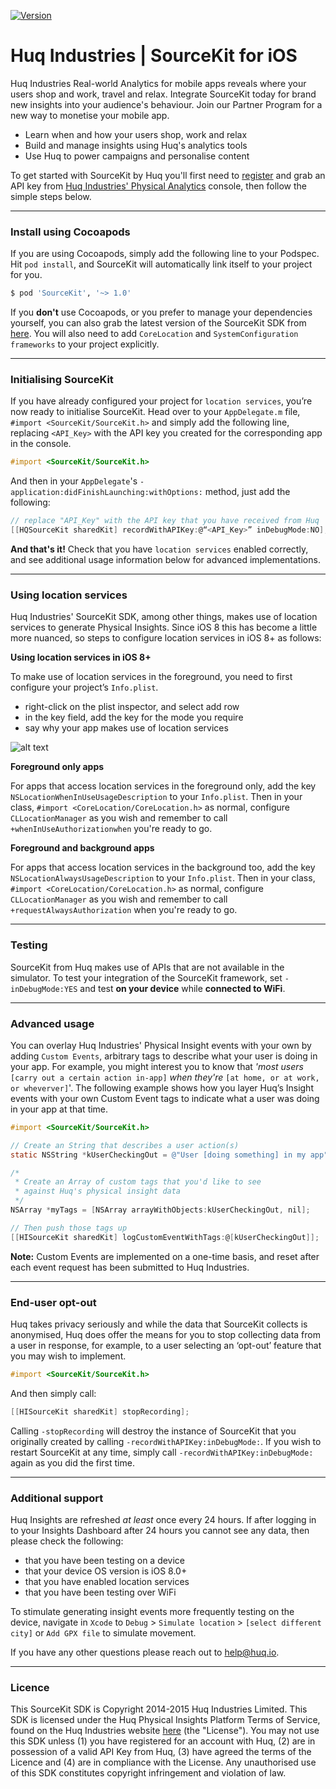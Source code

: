 [![Version](https://img.shields.io/cocoapods/v/SourceKit.svg?style=flat)](http://cocoapods.org/pods/SourceKit)

# Huq Industries | SourceKit for iOS

Huq Industries Real-world Analytics for mobile apps reveals where your users shop and work, travel and relax. Integrate SourceKit today for brand new insights into your audience's behaviour. Join our Partner Program for a new way to monetise your mobile app.

  - Learn when and how your users shop, work and relax
  - Build and manage  insights using Huq's analytics tools
  - Use Huq to power campaigns and personalise content

To get started with SourceKit by Huq you'll first need to [register][hq1] and grab an API key from [Huq Industries' Physical Analytics][hq2] console, then follow the simple steps below.

***

### Install using Cocoapods

If you are using Cocoapods, simply add the following line to your Podspec. Hit `pod install`, and SourceKit will automatically link itself to your project for you.

```sh
$ pod 'SourceKit', '~> 1.0'
```

If you **don't** use Cocoapods, or you prefer to manage your dependencies yourself, you can also grab the latest version of the SourceKit SDK from [here][hq3].  You will also need to add `CoreLocation` and `SystemConfiguration` `frameworks` to your project explicitly.

---

### Initialising SourceKit

If you have already configured your project for `location services`, you’re now ready to initialise SourceKit.  Head over to your `AppDelegate.m` file, `#import <SourceKit/SourceKit.h>` and simply add the following line, replacing `<API_Key>` with the API key you created for the corresponding app in the console.

```objective-c
#import <SourceKit/SourceKit.h>
```
And then in your `AppDelegate`'s `-application:didFinishLaunching:withOptions:` method, just add the following:

```objective-c
// replace "API_Key" with the API key that you have received from Huq
[[HQSourceKit sharedKit] recordWithAPIKey:@“<API_Key>” inDebugMode:NO];
```
**And that's it!**  Check that you have `location services` enabled correctly, and see additional usage information below for advanced implementations. 

---

### Using location services

Huq Industries' SourceKit SDK, among other things, makes use of location services to generate Physical Insights. Since iOS 8 this has become a little more nuanced, so steps to configure location services in iOS 8+ as follows:

**Using location services in iOS 8+**

To make use of location services in the foreground, you need to first configure your project’s `Info.plist`.

* right-click on the plist inspector, and select add row
* in the key field, add the key for the mode you require
* say why your app makes use of location services

![alt text](http://huq.io/assets/misc/HQ_foreground2.png "Adding Info.plist keys")

**Foreground only apps**

For apps that access location services in the foreground only, add the key `NSLocationWhenInUseUsageDescription` to your `Info.plist`. Then in your class, `#import <CoreLocation/CoreLocation.h>` as normal, configure `CLLocationManager` as you wish and remember to call `+whenInUseAuthorizationwhen` you're ready to go.

**Foreground and background apps**

For apps that access location services in the background too, add the key `NSLocationAlwaysUsageDescription` to your `Info.plist`. Then in your class, `#import <CoreLocation/CoreLocation.h>` as normal, configure `CLLocationManager` as you wish and remember to call `+requestAlwaysAuthorization` when you're ready to go.

---

### Testing

SourceKit from Huq makes use of APIs that are not available in the simulator. To test your integration of the SourceKit framework, set `-inDebugMode:YES` and test **on your device** while **connected to WiFi**.

---

### Advanced usage

You can overlay Huq Industries' Physical Insight events with your own by adding `Custom Events`, arbitrary tags to describe what your user is doing in your app.  For example, you might interest you to know that *'most users* `[carry out a certain action in-app]` *when they're* `[at home, or at work, or wheverver]`'. The following example shows how you layer Huq’s Insight events with your own Custom Event tags to indicate what a user was doing in your app at that time.

```objective-c
#import <SourceKit/SourceKit.h>

// Create an String that describes a user action(s)
static NSString *kUserCheckingOut = @"User [doing something] in my app";
```
```objective-c
/*
 * Create an Array of custom tags that you'd like to see
 * against Huq's physical insight data
 */
NSArray *myTags = [NSArray arrayWithObjects:kUserCheckingOut, nil];

// Then push those tags up
[[HISourceKit sharedKit] logCustomEventWithTags:@[kUserCheckingOut]];
```
**Note:**  Custom Events are implemented on a one-time basis, and reset after each event request has been submitted to Huq Industries.

---

### End-user opt-out

Huq takes privacy seriously and while the data that SourceKit collects is anonymised, Huq does offer the means for you to stop collecting data from a user in response, for example, to a user selecting an ‘opt-out’ feature that you may wish to implement.

```objective-c
#import <SourceKit/SourceKit.h>
```
And then simply call:

```objective-c
[[HISourceKit sharedKit] stopRecording];
```
Calling `-stopRecording` will destroy the instance of SourceKit that you originally created by calling `-recordWithAPIKey:inDebugMode:`.  If you wish to restart SourceKit at any time, simply call `-recordWithAPIKey:inDebugMode:` again as you did the first time.

***

### Additional support

Huq Insights are refreshed *at least* once every 24 hours. If after logging in to your Insights Dashboard after 24 hours you cannot see any data, then please check the following:

* that you have been testing on a device
* that your device OS version is iOS 8.0+
* that you have enabled location services
* that you have been testing over WiFi

To stimulate generating insight events more frequently testing on the device, navigate in `Xcode` to `Debug` > `Simulate location` > `[select different city]` or `Add GPX file` to simulate movement.

If you have any other questions please reach out to help@huq.io.

***

### Licence

This SourceKit SDK is Copyright 2014-2015 Huq Industries Limited. This SDK is licensed under the Huq Physical Insights Platform Terms of Service, found on the Huq Industries website [here][hq6] (the "License"). You may not use this SDK unless (1) you have registered for an account with Huq, (2) are in possession of a valid API Key from Huq, (3) have agreed the terms of the Licence and (4) are in compliance with the License. Any unauthorised use of this SDK constitutes copyright infringement and violation of law.

   [hq1]: <http://huq.io/beta.html>
   [hq2]: <http://huq.io>
   [hq3]: <http://huq.io/assets/libs/SourceKit_1.0.3.zip>
   [hq4]: <https://developers.google.com/android/guides/setup>
   [hq5]: <https://developer.android.com/guide/topics/location/strategies.html#MockData>
   [hq6]: <http://huq.io/beta.html>
